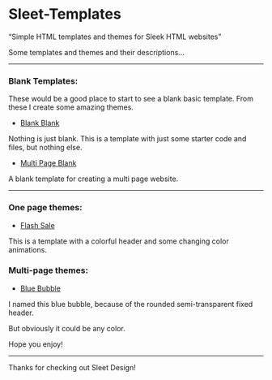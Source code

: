 # Sleet-Templates

“Simple HTML templates and themes for Sleek HTML websites”

Some templates and themes and their descriptions...

---

### Blank Templates:

These would be a good place to start to see a blank basic template.
From these I create some amazing themes.

- [Blank Blank](/Blank-Blank/)

Nothing is just blank. This is a template with just some starter code and files, but nothing else.

- [Multi Page Blank](/Multi-Page-Blank/)

A blank template for creating a multi page website.

---

### One page themes:

- [Flash Sale](/Flash-Sale/)

This is a template with a colorful header and some changing color animations.

### Multi-page themes:

- [Blue Bubble](/Blue-Bubble/)

I named this blue bubble, because of the rounded semi-transparent fixed header.

But obviously it could be any color.

Hope you enjoy!

---

Thanks for checking out Sleet Design!
